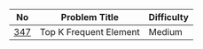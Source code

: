 No | Problem Title | Difficulty | 
------------ | ------------ | -------------
[347](https://leetcode.com/problems/top-k-frequent-elements/) | Top K Frequent Element | Medium
